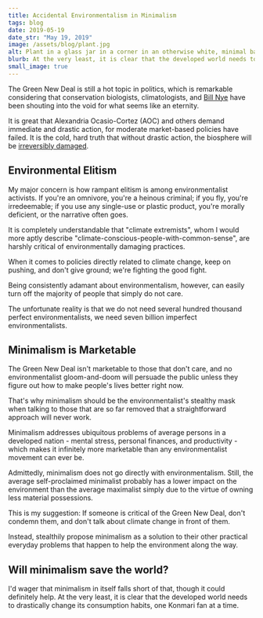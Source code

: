 ```yaml
---
title: Accidental Environmentalism in Minimalism
tags: blog
date: 2019-05-19
date_str: "May 19, 2019"
image: /assets/blog/plant.jpg
alt: Plant in a glass jar in a corner in an otherwise white, minimal backdrop. 
blurb: At the very least, it is clear that the developed world needs to drastically change its consumption habits, one Konmari fan at a time.
small_image: true
---
```


<p>The Green New Deal is still a hot topic in politics, which is remarkable considering that conservation biologists, climatologists, and <a href="https://youtu.be/JDcro7dPqpA?t=1108">Bill Nye</a>  have been shouting into the void for what seems like an eternity. </p>
<p>It is great that Alexandria Ocasio-Cortez (AOC) and others demand immediate and drastic action, for moderate market-based policies have failed. It is the cold, hard truth that without drastic action, the biosphere will be <a href="https://www.ipcc.ch/2018/10/08/summary-for-policymakers-of-ipcc-special-report-on-global-warming-of-1-5c-approved-by-governments/">irreversibly damaged</a>. </p>
<h2 id="environmental-elitism">Environmental Elitism</h2>
<p>My major concern is how rampant elitism is among environmentalist activists. If you&#39;re an omnivore, you&#39;re a heinous criminal; if you fly, you&#39;re irredeemable; if you use any single-use or plastic product, you&#39;re morally deficient, or the narrative often goes.  <!--more--></p>
<p>It is completely understandable that &quot;climate extremists&quot;, whom I would more aptly describe &quot;climate-conscious-people-with-common-sense&quot;, are harshly critical of environmentally damaging practices. </p>
<p>When it comes to policies directly related to climate change, keep on pushing, and don&#39;t give ground; we&#39;re fighting the good fight. </p>
<p>Being consistently adamant about environmentalism, however, can easily turn off the majority of people that simply do not care. </p>
<p>The unfortunate reality is that we do not need several hundred thousand perfect environmentalists, we need seven billion imperfect environmentalists. </p>
<h2 id="minimalism-is-marketable">Minimalism is Marketable</h2>
<p>The Green New Deal isn&#39;t marketable to those that don&#39;t care, and no environmentalist gloom-and-doom will persuade the public unless they figure out how to make people&#39;s lives better right now. </p>
<p>That&#39;s why minimalism should be the environmentalist&#39;s stealthy mask when talking to those that are so far removed that a straightforward approach will never work. </p>
<p>Minimalism addresses ubiquitous problems of average persons in a developed nation - mental stress, personal finances, and productivity - which makes it infinitely more marketable than any environmentalist movement can ever be. </p>
<p>Admittedly, minimalism does not go directly with environmentalism. Still, the average self-proclaimed minimalist probably has a lower impact on the environment than the average maximalist simply due to the virtue of owning less material possessions. </p>
<p>This is my suggestion: If someone is critical of the Green New Deal, don&#39;t condemn them, and don&#39;t talk about climate change in front of them. </p>
<p>Instead, stealthily propose minimalism as a solution to their other practical everyday problems that happen to help the environment along the way. </p>
<h2 id="will-minimalism-save-the-world-">Will minimalism save the world?</h2>
<p>I&#39;d wager that minimalism in itself falls short of that, though it could definitely help. At the very least, it is clear that the developed world needs to drastically change its consumption habits, one Konmari fan at a time. </p>